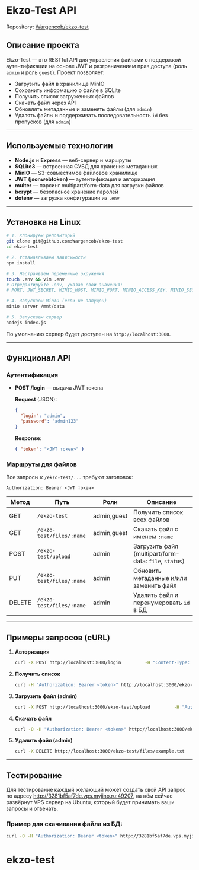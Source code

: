 # Ekzo-Test API

Repository: [Wargencob/ekzo-test](https://github.com/Wargencob/ekzo-test)

## Описание проекта

Ekzo-Test — это RESTful API для управления файлами с поддержкой аутентификации на основе JWT и разграничением прав доступа (роль `admin` и роль `guest`). Проект позволяет:

- Загрузить файл в хранилище MinIO
- Сохранить информацию о файле в SQLite
- Получить список загруженных файлов
- Скачать файл через API
- Обновлять метаданные и заменять файлы (для `admin`)
- Удалять файлы и поддерживать последовательность `id` без пропусков (для `admin`)
---

## Используемые технологии

- **Node.js** и **Express** — веб-сервер и маршруты
- **SQLite3** — встроенная СУБД для хранения метаданных
- **MinIO** — S3-совместимое файловое хранилище
- **JWT (jsonwebtoken)** — аутентификация и авторизация
- **multer** — парсинг multipart/form-data для загрузки файлов
- **bcrypt** — безопасное хранение паролей
- **dotenv** — загрузка конфигурации из `.env`

---

## Установка на Linux

```bash
# 1. Клонируем репозиторий
git clone git@github.com:Wargencob/ekzo-test
cd ekzo-test

# 2. Устанавливаем зависимости
npm install

# 3. Настраиваем переменные окружения
touch .env && vim .env
# Отредактируйте .env, указав свои значения:
# PORT, JWT_SECRET, MINIO_HOST, MINIO_PORT, MINIO_ACCESS_KEY, MINIO_SECRET_KEY, MINIO_BUCKET, MINIO_URL

# 4. Запускаем MinIO (если не запущен)
minio server /mnt/data

# 5. Запускаем сервер
nodejs index.js
```

По умолчанию сервер будет доступен на `http://localhost:3000`.

---

## Функционал API

### Аутентификация

- **POST /login** — выдача JWT токена

  **Request** (JSON):
  ```json
  {
    "login": "admin",
    "password": "admin123"
  }
  ```

  **Response**:
  ```json
  { "token": "<JWT токен>" }
  ```

### Маршруты для файлов

Все запросы к `/ekzo-test/...` требуют заголовок:
```
Authorization: Bearer <JWT токен>
```

| Метод | Путь                       | Роли        | Описание                                             |
|-------|----------------------------|-------------|------------------------------------------------------|
| GET   | `/ekzo-test`               | admin,guest | Получить список всех файлов                          |
| GET   | `/ekzo-test/files/:name`   | admin,guest | Скачать файл с именем `:name`                        |
| POST  | `/ekzo-test/upload`        | admin       | Загрузить файл (multipart/form-data: `file`, `status`)|
| PUT   | `/ekzo-test/files/:name`   | admin       | Обновить метаданные и/или заменить файл              |
| DELETE| `/ekzo-test/files/:name`   | admin       | Удалить файл и перенумеровать `id` в БД             |

---

## Примеры запросов (cURL)

1. **Авторизация**
   ```bash
   curl -X POST http://localhost:3000/login         -H "Content-Type: application/json"         -d '{"username":"guest","password":"guest123"}'
   ```

2. **Получить список**
   ```bash
   curl -H "Authorization: Bearer <token>" http://localhost:3000/ekzo-test
   ```

3. **Загрузить файл (admin)**
   ```bash
   curl -X POST http://localhost:3000/ekzo-test/upload         -H "Authorization: Bearer <token>"         -F "file=@./example.txt"         -F "status=Draft"
   ```

4. **Скачать файл**
   ```bash
   curl -O -H "Authorization: Bearer <token>" http://localhost:3000/ekzo-test/files/example.txt
   ```

5. **Удалить файл (admin)**
   ```bash
   curl -X DELETE http://localhost:3000/ekzo-test/files/example.txt         -H "Authorization: Bearer <token>"
   ```

---

## Тестирование

Для тестирование каждый желающий может создать свой API запрос по адресу http://3281bf5af7de.vps.myjino.ru:49207, на нём сейчас развёрнут VPS сервер на Ubuntu, который будет принимать ваши запросы и отвечать.
### Пример для скачивания файла из БД:
```bash
curl -O -H "Authorization: Bearer <token>" http://3281bf5af7de.vps.myjino.ru:49207/ekzo-test/files/:test.txt
```
# ekzo-test
